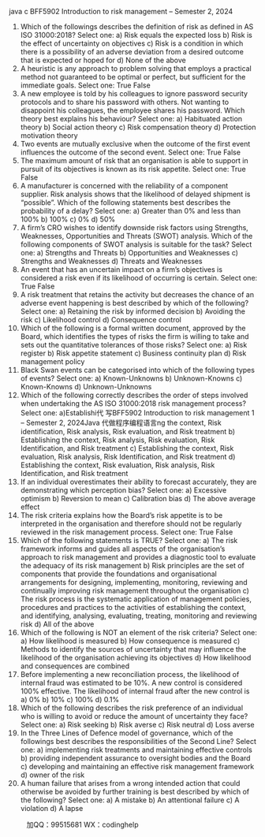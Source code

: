 java c
BFF5902 
Introduction to risk management – Semester 2, 2024 
1. Which of the followings describes the definition of risk as defined in AS ISO 31000:2018?
Select one:
a) Risk equals the expected loss
b) Risk is the effect of uncertainty on objectives
c) Risk is a condition in which there is a possibility of an adverse deviation from a desired outcome that is expected or hoped for
d) None of the above
2. A heuristic is any approach to problem solving that employs a practical method not guaranteed to be optimal or perfect, but sufficient for the immediate goals.
Select one:
True
False
3. A new employee is told by his colleagues to ignore password security protocols and to share his password with others. Not wanting to disappoint his colleagues, the employee shares his password. Which theory best explains his behaviour?
Select one:
a) Habituated action theory
b) Social action theory
c) Risk compensation theory
d) Protection motivation theory
4. Two events are mutually exclusive when the outcome of the first event influences the outcome of the second event.
Select one:
True
False
5. The maximum amount of risk that an organisation is able to support in pursuit of its objectives is known as its risk appetite.
Select one:
True
False
6. A manufacturer is concerned with the reliability of a component supplier. Risk analysis shows that the likelihood of delayed shipment is “possible”. Which of the following statements best describes the probability of a delay?
Select one:
a) Greater than 0% and less than 100%
b) 100%
c) 0%
d) 50%
7. A firm’s CRO wishes to identify downside risk factors using Strengths, Weaknesses, Opportunities and Threats (SWOT) analysis. Which of the following components of SWOT analysis is suitable for the task?
Select one:
a) Strengths and Threats
b) Opportunities and Weaknesses
c) Strengths and Weaknesses
d) Threats and Weaknesses
8. An event that has an uncertain impact on a firm’s objectives is considered a risk even if its likelihood of occurring is certain.
Select one:
True
False
9. A risk treatment that retains the activity but decreases the chance of an adverse event happening is best described by which of the following?
Select one:
a) Retaining the risk by informed decision
b) Avoiding the risk
c) Likelihood control
d) Consequence control
10. Which of the following is a formal written document, approved by the Board, which identifies the types of risks the firm is willing to take and sets out the quantitative tolerances of those risks?
Select one:
a) Risk register
b) Risk appetite statement
c) Business continuity plan
d) Risk management policy
11. Black Swan events can be categorised into which of the following types of events?
Select one:
a) Known-Unknowns
b) Unknown-Knowns
c) Known-Knowns
d) Unknown-Unknowns
12. Which of the following correctly describes the order of steps involved when undertaking the AS ISO 31000:2018 risk management process?
Select one:
a)Establishi代 写BFF5902 Introduction to risk management 1 – Semester 2, 2024Java
代做程序编程语言ng the context, Risk identification, Risk analysis, Risk evaluation, and Risk treatment
b) Establishing the context, Risk analysis, Risk evaluation, Risk Identification, and Risk treatment
c) Establishing the context, Risk evaluation, Risk analysis, Risk Identification, and Risk treatment
d) Establishing the context, Risk evaluation, Risk analysis, Risk Identification, and Risk treatment
13. If an individual overestimates their ability to forecast accurately, they are demonstrating which perception bias?
Select one:
a) Excessive optimism
b) Reversion to mean
c) Calibration bias
d) The above average effect
14. The risk criteria explains how the Board’s risk appetite is to be interpreted in the organisation and therefore should not be regularly reviewed in the risk management process.
Select one:
True
False
15. Which of the following statements is TRUE?
Select one:
a) The risk framework informs and guides all aspects of the organisation’s approach to risk management and provides a diagnostic tool to evaluate the adequacy of its risk management
b) Risk principles are the set of components that provide the foundations and organisational arrangements for designing, implementing, monitoring, reviewing and continually improving risk management throughout the organisation
c) The risk process is the systematic application of management policies, procedures and practices to the activities of establishing the context, and identifying, analysing, evaluating, treating, monitoring and reviewing risk
d) All of the above
16. Which of the following is NOT an element of the risk criteria?
Select one:
a) How likelihood is measured
b) How consequence is measured
c) Methods to identify the sources of uncertainty that may influence the likelihood of the organisation achieving its objectives
d) How likelihood and consequences are combined
17. Before implementing a new reconciliation process, the likelihood of internal fraud was estimated to be 10%. A new control is considered 100% effective. The likelihood of internal fraud after the new control is
a) 0%
b) 10%
c) 100%
d) 0.1%
18. Which of the following describes the risk preference of an individual who is willing to avoid or reduce the amount of uncertainty they face?
Select one:
a) Risk seeking
b) Risk averse
c) Risk neutral
d) Loss averse
19. In the Three Lines of Defence model of governance, which of the followings best describes the responsibilities of the Second Line?
Select one:
a) implementing risk treatments and maintaining effective controls
b) providing independent assurance to oversight bodies and the Board
c) developing and maintaining an effective risk management framework
d) owner of the risk
20. A human failure that arises from a wrong intended action that could otherwise be avoided by further training is best described by which of the following?
Select one:
a) A mistake
b) An attentional failure
c) A violation
d) A lapse







         
加QQ：99515681  WX：codinghelp

